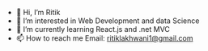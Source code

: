 - 👋 Hi, I’m Ritik
- 👀 I’m interested in Web Development and data Science
- 🌱 I’m currently learning React.js and .net MVC
- 📫 How to reach me Email: ritiklakhwani1@gmail.com

<!---
mycodding123/mycodding123 is a ✨ special ✨ repository because its `README.md` (this file) appears on your GitHub profile.
You can click the Preview link to take a look at your changes.
--->
